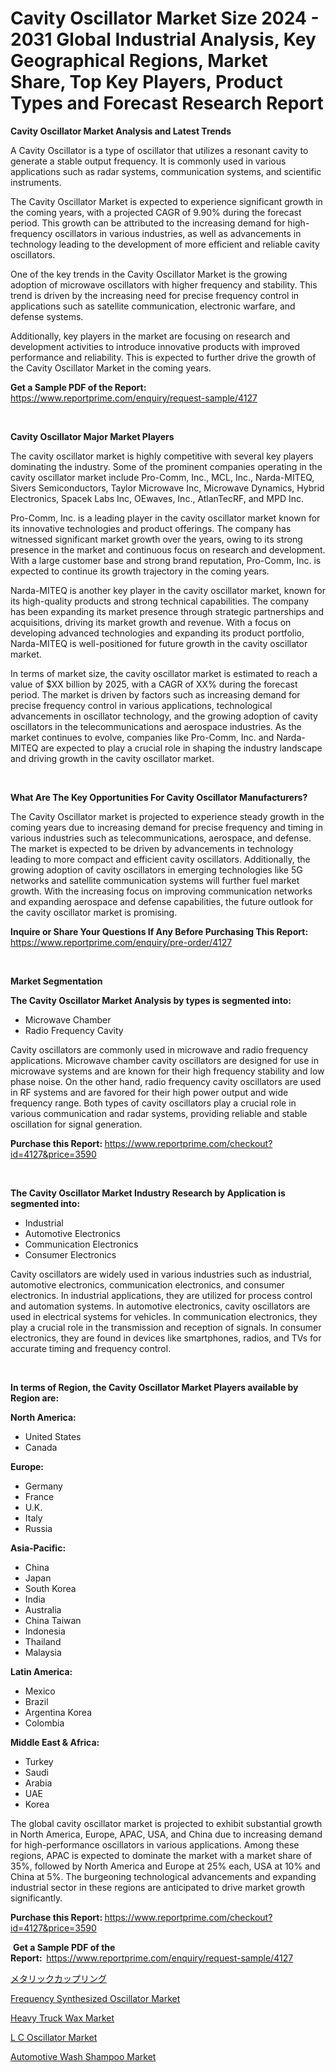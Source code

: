 <p><h1>Cavity Oscillator Market Size 2024 - 2031 Global Industrial Analysis, Key Geographical Regions, Market Share, Top Key Players, Product Types and Forecast Research Report</h1></p><p><strong>Cavity Oscillator Market Analysis and Latest Trends</strong></p>
<p><p>A Cavity Oscillator is a type of oscillator that utilizes a resonant cavity to generate a stable output frequency. It is commonly used in various applications such as radar systems, communication systems, and scientific instruments.</p><p>The Cavity Oscillator Market is expected to experience significant growth in the coming years, with a projected CAGR of 9.90% during the forecast period. This growth can be attributed to the increasing demand for high-frequency oscillators in various industries, as well as advancements in technology leading to the development of more efficient and reliable cavity oscillators.</p><p>One of the key trends in the Cavity Oscillator Market is the growing adoption of microwave oscillators with higher frequency and stability. This trend is driven by the increasing need for precise frequency control in applications such as satellite communication, electronic warfare, and defense systems.</p><p>Additionally, key players in the market are focusing on research and development activities to introduce innovative products with improved performance and reliability. This is expected to further drive the growth of the Cavity Oscillator Market in the coming years.</p></p>
<p><strong>Get a Sample PDF of the Report:&nbsp;</strong> <a href="https://www.reportprime.com/enquiry/request-sample/4127">https://www.reportprime.com/enquiry/request-sample/4127</a></p>
<p>&nbsp;</p>
<p><strong>Cavity Oscillator Major Market Players</strong></p>
<p><p>The cavity oscillator market is highly competitive with several key players dominating the industry. Some of the prominent companies operating in the cavity oscillator market include Pro-Comm, Inc., MCL, Inc., Narda-MITEQ, Sivers Semiconductors, Taylor Microwave Inc, Microwave Dynamics, Hybrid Electronics, Spacek Labs Inc, OEwaves, Inc., AtlanTecRF, and MPD Inc.</p><p>Pro-Comm, Inc. is a leading player in the cavity oscillator market known for its innovative technologies and product offerings. The company has witnessed significant market growth over the years, owing to its strong presence in the market and continuous focus on research and development. With a large customer base and strong brand reputation, Pro-Comm, Inc. is expected to continue its growth trajectory in the coming years.</p><p>Narda-MITEQ is another key player in the cavity oscillator market, known for its high-quality products and strong technical capabilities. The company has been expanding its market presence through strategic partnerships and acquisitions, driving its market growth and revenue. With a focus on developing advanced technologies and expanding its product portfolio, Narda-MITEQ is well-positioned for future growth in the cavity oscillator market.</p><p>In terms of market size, the cavity oscillator market is estimated to reach a value of $XX billion by 2025, with a CAGR of XX% during the forecast period. The market is driven by factors such as increasing demand for precise frequency control in various applications, technological advancements in oscillator technology, and the growing adoption of cavity oscillators in the telecommunications and aerospace industries. As the market continues to evolve, companies like Pro-Comm, Inc. and Narda-MITEQ are expected to play a crucial role in shaping the industry landscape and driving growth in the cavity oscillator market.</p></p>
<p>&nbsp;</p>
<p><strong>What Are The Key Opportunities For Cavity Oscillator Manufacturers?</strong></p>
<p><p>The Cavity Oscillator market is projected to experience steady growth in the coming years due to increasing demand for precise frequency and timing in various industries such as telecommunications, aerospace, and defense. The market is expected to be driven by advancements in technology leading to more compact and efficient cavity oscillators. Additionally, the growing adoption of cavity oscillators in emerging technologies like 5G networks and satellite communication systems will further fuel market growth. With the increasing focus on improving communication networks and expanding aerospace and defense capabilities, the future outlook for the cavity oscillator market is promising.</p></p>
<p><strong>Inquire or Share Your Questions If Any Before Purchasing This Report:</strong> <a href="https://www.reportprime.com/enquiry/pre-order/4127">https://www.reportprime.com/enquiry/pre-order/4127</a></p>
<p>&nbsp;</p>
<p><strong>Market Segmentation</strong></p>
<p><strong>The Cavity Oscillator Market Analysis by types is segmented into:</strong></p>
<p><ul><li>Microwave Chamber</li><li>Radio Frequency Cavity</li></ul></p>
<p><p>Cavity oscillators are commonly used in microwave and radio frequency applications. Microwave chamber cavity oscillators are designed for use in microwave systems and are known for their high frequency stability and low phase noise. On the other hand, radio frequency cavity oscillators are used in RF systems and are favored for their high power output and wide frequency range. Both types of cavity oscillators play a crucial role in various communication and radar systems, providing reliable and stable oscillation for signal generation.</p></p>
<p><strong>Purchase this Report:&nbsp;</strong><a href="https://www.reportprime.com/checkout?id=4127&price=3590">https://www.reportprime.com/checkout?id=4127&price=3590</a></p>
<p>&nbsp;</p>
<p><strong>The Cavity Oscillator Market Industry Research by Application is segmented into:</strong></p>
<p><ul><li>Industrial</li><li>Automotive Electronics</li><li>Communication Electronics</li><li>Consumer Electronics</li></ul></p>
<p><p>Cavity oscillators are widely used in various industries such as industrial, automotive electronics, communication electronics, and consumer electronics. In industrial applications, they are utilized for process control and automation systems. In automotive electronics, cavity oscillators are used in electrical systems for vehicles. In communication electronics, they play a crucial role in the transmission and reception of signals. In consumer electronics, they are found in devices like smartphones, radios, and TVs for accurate timing and frequency control.</p></p>
<p>&nbsp;</p>
<p><strong>In terms of Region, the Cavity Oscillator Market Players available by Region are:</strong></p>
<p>
    <p> <strong> North America: </strong>
        <ul>
            <li>United States</li>
            <li>Canada</li>
        </ul>
        </p> 
    <p> <strong> Europe: </strong>
        <ul>
            <li>Germany</li>
            <li>France</li>
            <li>U.K.</li>
            <li>Italy</li>
            <li>Russia</li>
        </ul>
        </p> 
    <p> <strong> Asia-Pacific: </strong>
        <ul>
            <li>China</li>
            <li>Japan</li>
            <li>South Korea</li>
            <li>India</li>
            <li>Australia</li>
            <li>China Taiwan</li>
            <li>Indonesia</li>
            <li>Thailand</li>
            <li>Malaysia</li>
        </ul>
        </p> 
    <p> <strong> Latin America: </strong>
        <ul>
            <li>Mexico</li>
            <li>Brazil</li>
            <li>Argentina Korea</li>
            <li>Colombia</li>
        </ul>
        </p> 
    <p> <strong> Middle East & Africa: </strong>
        <ul>
            <li>Turkey</li>
            <li>Saudi</li>
            <li>Arabia</li>
            <li>UAE</li>
            <li>Korea</li>
        </ul>
    </p>
    </p>
<p><p>The global cavity oscillator market is projected to exhibit substantial growth in North America, Europe, APAC, USA, and China due to increasing demand for high-performance oscillators in various applications. Among these regions, APAC is expected to dominate the market with a market share of 35%, followed by North America and Europe at 25% each, USA at 10% and China at 5%. The burgeoning technological advancements and expanding industrial sector in these regions are anticipated to drive market growth significantly.</p></p>
<p><strong>Purchase this Report: </strong><a href="https://www.reportprime.com/checkout?id=4127&price=3590">https://www.reportprime.com/checkout?id=4127&price=3590</a></p>
<p>&nbsp;<strong>Get a Sample PDF of the Report:&nbsp;&nbsp;</strong><a href="https://www.reportprime.com/enquiry/request-sample/4127">https://www.reportprime.com/enquiry/request-sample/4127</a></p>
<p><strong></strong></p>
<p><p><a href="https://medium.com/@chloekessler01/%E9%87%91%E5%B1%9E%E8%A3%BD%E3%82%AB%E3%83%83%E3%83%97%E3%83%AA%E3%83%B3%E3%82%B0%E5%B8%82%E5%A0%B4-%E7%AB%B6%E4%BA%89%E5%88%86%E6%9E%90-%E5%B8%82%E5%A0%B4%E3%83%88%E3%83%AC%E3%83%B3%E3%83%89-2031%E5%B9%B4%E3%81%BE%E3%81%A7%E3%81%AE%E4%BA%88%E6%B8%AC-0b1a07a556e4">メタリックカップリング</a></p><p><a href="https://github.com/ruddyyedelwadw/Market-Research-Report-List-1/blob/main/frequency-synthesized-oscillator-market.md">Frequency Synthesized Oscillator Market</a></p><p><a href="https://issuu.com/reportprime-2/docs/heavy-truck-wax-market-size-2030.pptx">Heavy Truck Wax Market</a></p><p><a href="https://github.com/jaidynmorantestelletmjzya/Market-Research-Report-List-2/blob/main/l-c-oscillator-market.md">L C Oscillator Market</a></p><p><a href="https://issuu.com/reportprime-2/docs/automotive-wash-shampoo-market-size-2030.pptx">Automotive Wash Shampoo Market</a></p></p>